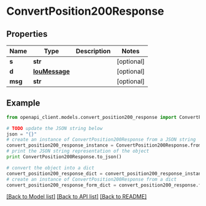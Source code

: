 # ConvertPosition200Response


## Properties

Name | Type | Description | Notes
------------ | ------------- | ------------- | -------------
**s** | **str** |  | [optional] 
**d** | [**IouMessage**](IouMessage.md) |  | [optional] 
**msg** | **str** |  | [optional] 

## Example

```python
from openapi_client.models.convert_position200_response import ConvertPosition200Response

# TODO update the JSON string below
json = "{}"
# create an instance of ConvertPosition200Response from a JSON string
convert_position200_response_instance = ConvertPosition200Response.from_json(json)
# print the JSON string representation of the object
print ConvertPosition200Response.to_json()

# convert the object into a dict
convert_position200_response_dict = convert_position200_response_instance.to_dict()
# create an instance of ConvertPosition200Response from a dict
convert_position200_response_form_dict = convert_position200_response.from_dict(convert_position200_response_dict)
```
[[Back to Model list]](../README.md#documentation-for-models) [[Back to API list]](../README.md#documentation-for-api-endpoints) [[Back to README]](../README.md)


